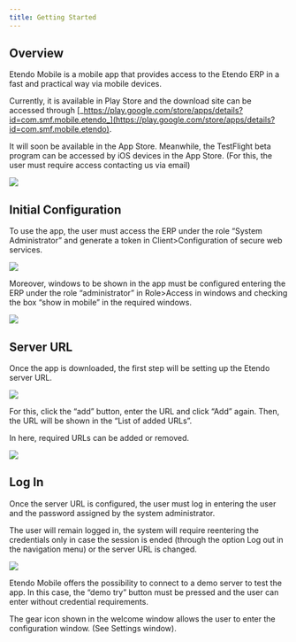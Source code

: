 ```yaml
---
title: Getting Started
---
```

## Overview

Etendo Mobile is a mobile app that provides access to the Etendo ERP in a fast and practical way via mobile devices. 

Currently, it is available in Play Store and the download site can be accessed through [_https://play.google.com/store/apps/details?id=com.smf.mobile.etendo_](https://play.google.com/store/apps/details?id=com.smf.mobile.etendo).

It will soon be available in the App Store. Meanwhile, the TestFlight beta program can be accessed by iOS devices in the App Store. (For this, the user must require access contacting us via email)

![](https://lh3.googleusercontent.com/xMu1tdNk_I8V5plzffZYTcC9Iw3TBKPPHNqoHQNsi8s1fN1SPWfqNn0oJTiNYdUTzsGIjXrswAv4O0jqbT9xVWLPLqOfJavmwQ0pwzG-kqmBNR0p9_QQHO4NvkP9breZuWoR3qjW)

## **Initial Configuration**

To use the app, the user must access the ERP under the role “System Administrator” and generate a token in Client>Configuration of secure web services.

![](https://lh4.googleusercontent.com/FsABaJyI_6qxEtcAclALLbHXvoZbuMyyj9Md6M4_7ohvisQ3GVMEjCX05xjdPzRmvgcNqbMku306aaQTxrh34HckHZHBnXcy9iOXQypHsJSGLroa2lGI4Mzr_qPEOiWVc7JYEEGl)

Moreover, windows to be shown in the app must be configured entering the ERP under the role “administrator” in Role>Access in windows and checking the box “show in mobile” in the required windows.

![](https://lh3.googleusercontent.com/WgAVMD7_UawKp1eedwjq260FyWU41AFdrcP_bK3sS3mm1aM6ZVT7oCnfTd8eiydWSDKpSRQf9eAspqn0PCCNK2sLLd9i_77-LObYTJmA3QbSXK5I4hKxhqT-9Ux788FRmZRdBaZQ)

## **Server URL**

Once the app is downloaded, the first step will be setting up the Etendo server URL.

![](https://lh6.googleusercontent.com/gH4RGzqc_72n4XWPI8mNHG0J8Mxp_jcKD4I5csUf8tuyV0dIUhM1sG50ktUbaMrJvWglv0QblwuOnuLN0a5H_65imaA9rvoVFytd_-E_muFqu75sArDh0p83uhoy69PBfFBJDwgM)

For this, click the “add” button, enter the URL and click “Add” again. Then, the URL will be shown in the “List of added URLs”.

In here, required URLs can be added or removed.

![](https://lh4.googleusercontent.com/ce_B9g3PQBbKIIpK84yrPJ95st1kr-hLP8ugK7qNnebal__mCMGLa3Aj1GRl_7lS1FcScSQOND58bQAD-pxehF0YU4Y07rugGwtjKLeNmUb1oJVDlDlff2TLDUbBDyUCL0W8RzWs)

## **Log In**

Once the server URL is configured, the user must log in entering the user and the password assigned by the system administrator.

The user will remain logged in, the system will require reentering the credentials only in case the session is ended (through the option Log out in the navigation menu) or the server URL is changed.

![](https://lh4.googleusercontent.com/VXtAkTh3KVGdFCAClZ5kd0SdS3Ae196dKgP1538Fv4QPd2YyMFlfhJ-K7ZVhbatP6cI78MQW4fEGIpZ7xDg_i0qAAxBjnx-2iamqlQn-mvstx-yBIp94JqFnkZ0s_9hRMuwyzClT)

Etendo Mobile offers the possibility to connect to a demo server to test the app. In this case, the “demo try” button must be pressed and the user can enter without credential requirements.

The gear icon shown in the welcome window allows the user to enter the configuration window. (See Settings window).